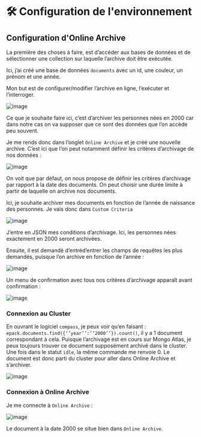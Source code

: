 # 🛠️ Configuration de l'environnement

## Configuration d'Online Archive

La première des choses à faire, est d’accéder aux bases de données et de sélectionner une collection sur laquelle l’archive doit être exécutée.

Ici, j’ai créé une base de données `documents` avec un id, une couleur, un prénom et une année.

Mon but est de configurer/modifier l’archive en ligne, l’exécuter et l’interroger.

![image](https://github.com/user-attachments/assets/e74b1473-110e-4ea2-a71b-a7b2e27874d3)

Ce que je souhaite faire ici, c’est d’archiver les personnes nées en 2000 car dans notre cas on va supposer que ce sont des données que l’on accède peu souvent.

Je me rends donc dans l’onglet `Online Archive` et je créé une nouvelle archive. C’est ici que l’on peut notamment définir les critères d’archivage de nos données :

![image](https://github.com/user-attachments/assets/bf46c709-fa47-41eb-b0fa-3178797e62cd)

On voit que par défaut, on nous propose de définir les critères d’archivage par rapport à la date des documents. On peut choisir une durée limite à partir de laquelle on archive nos documents.

Ici, je souhaite archiver mes documents en fonction de l’année de naissance des personnes. Je vais donc dans `Custom Criteria`

![image](https://github.com/user-attachments/assets/3da5ff63-caba-4115-8d64-5376f6bf43c1)

J’entre en JSON mes conditions d’archivage. Ici, les personnes nées exactement en 2000 seront archivées.

Ensuite, il est demandé d’entréd’entrer les champs de requêtes les plus demandés, puisque l’on archive en fonction de l’année :

![image](https://github.com/user-attachments/assets/9844a323-0eb2-4328-bbe6-451218effd77)

Un menu de confirmation avec tous nos critères d’archivage apparaît avant confirmation :

![image](https://github.com/user-attachments/assets/7bf1718c-a736-49a0-967a-978328b69620)


### Connexion au Cluster

En ouvrant le logiciel `compass`, je peux voir qu’en faisant : `epack.documents.find({‘’year’’:’’2000’’}).count()`, il y a 1 document correspondant à cela. Puisque l’archivage est en cours sur Mongo Atlas, je peux toujours trouver ce document supposément archivé dans le cluster. Une fois dans le statut `idle`, la même commande me renvoie 0. Le document est donc parti du cluster pour aller dans Online Archive et s’archiver.

![image](https://github.com/user-attachments/assets/9d29a9c9-f07f-45fe-939b-ed6bb8455a53)

### Connexion à Online Archive

Je me connecte à `Online Archive` :

![image](https://github.com/user-attachments/assets/3c941d66-f504-4fc2-a6e7-742df31c6708)

Le document à la date 2000 se situe bien dans `Online Archive`.
